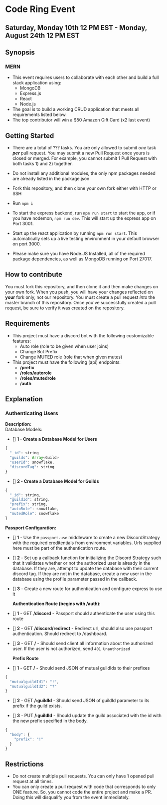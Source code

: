 # Code Ring Event

## Saturday, Monday 10th 12 PM EST - Monday, August 24th 12 PM EST

## Synopsis

### MERN

- This event requires users to collaborate with each other and build a full stack application using:
  - MongoDB
  - Express.js
  - React
  - Node.js
- The goal is to build a working CRUD application that meets all requirements listed below.
- The top contributor will win a $50 Amazon Gift Card (x2 last event)

## Getting Started

- There are a total of ??? tasks. You are only allowed to submit *one* task ***per*** pull request. You may submit a new Pull Request once yours is closed or merged. For example, you cannot submit 1 Pull Request with both tasks 1) and 2) together.

- Do not install any additional modules, the only npm packages needed are already listed in the package.json

- Fork this repository, and then clone your own fork either with HTTP or SSH

- Run `npm i`

- To start the express backend, run `npm run start` to start the app, or if you have nodemon, `npm run dev`. This will start up the express app on Port 3001.

- Start up the react application by running `npm run start`. This automatically sets up a live testing environment in your default browser on port 3000.

- Please make sure you have Node.JS Installed, all of the required package dependencies, as well as MongoDB running on Port 27017.

## How to contribute

You must fork this repository, and then clone it and then make changes on your own fork. When you push, you will have your changes reflected on **your** fork only, not our repository. You must create a pull request *into* the master branch of this repository. Once you've successfully created a pull request, be sure to verify it was created on the repository.

## Requirements

- This project must have a discord bot with the following customizable features:
  - Auto role (role to be given when user joins)
  - Change Bot Prefix
  - Change MUTED role (role that when given mutes)
- This project must have the following (api) endpoints:
  - **/prefix**
  - **/roles/autorole**
  - **/roles/mutedrole**
  - **/auth**

## Explanation

### Authenticating Users

**Description:**
  <br/>
  Database Models:

- [] **1 - Create a Database Model for Users**

```js
{
  "_id": string
  "guilds": Array<Guild>
  "userId": snowflake,
  "discordTag": string
}
```

- [] **2 - Create a Database Model for Guilds**

```js
{
  "_id": string,
  "guildId": string,
  "prefix": string,
  "autoRole": snowflake,
  "mutedRole": snowflake
}
```

  **Passport Configuration:**

- [] **1** - Use the `passport.use` middleware to create a new DiscordStrategy with the required creditentials from environment variables. Urls supplied here must be part of the authentication route.

- [] **2** - Set up a callback function for initializing the Discord Strategy such that it validates whether or not the authorized user is already in the database. If they are, attempt to update the database with their current discord tag. If they are not in the database, create a new user in the database using the profile parameter passed in the callback.

- [] **3** - Create a new route for authentication and configure express to use it

  **Authentication Route (begins with /auth):**

- [] **1** - GET **/discord** - Passport should authenticate the user using this route

- [] **2** - GET **/discord/redirect** - Redirect url, should also use passport authentication. Should redirect to /dashboard.

- [] **3** - GET **/** - Should send client all information about the authorized user. If the user is not authorized, send `401 Unauthorized`

  **Prefix Route**

- [] **1** - GET **/** - Should send JSON of mutual guildIds to their prefixes

```js
{
  "mutualguildId1": "!",
  "mutualguildId2": "?"
}
```

- [] **2** - GET **/:guildId** - Should send JSON of guildId parameter to its prefix if the guild exists.

- [] **3** - PUT **/:guildId** - Should update the guild associated with the id with the new prefix specified in the body.

```js
{
  "body": {
    "prefix": "!"
  }
}
```

## Restrictions

- Do not create multiple pull requests. You can only have 1 opened pull request at all times.
- You can only create a pull request with code that corresponds to only ONE feature. So, you cannot code the entire project and make a PR. Doing this will disqualify you from the event immediately.
